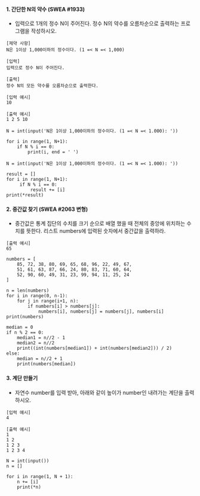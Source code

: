 #### 1. 간단한 N의 약수 (SWEA #1933)

- 입력으로 1개의 정수 N이 주어진다. 정수 N의 약수를 오름차순으로 출력하는 프로그램을 작성하시오.

```
[제약 사항]
N은 1이상 1,000이하의 정수이다. (1 =< N =< 1,000)

[입력]
입력으로 정수 N이 주어진다.

[출력]
정수 N의 모든 약수를 오름차순으로 출력한다.

[입력 예시]
10

[출력 예시]
1 2 5 10
```

```
N = int(input('N은 1이상 1,000이하의 정수이다. (1 =< N =< 1.000): '))

for i in range(1, N+1):
    if N % i == 0:
        print(i, end = ' ')
```

```
N = int(input('N은 1이상 1,000이하의 정수이다. (1 =< N =< 1.000): '))

result = []
for i in range(1, N+1):
     if N % i == 0:
         result += [i]
print(*result)
```





#### 2. 중간값 찾기 (SWEA #2063 변형)

- 중간값은 통계 집단의 수치를 크기 순으로 배열 했을 때 전체의 중앙에 위치하는 수치를 뜻한다. 리스트 numbers에 입력된 숫자에서 중간값을 출력하라.

```
[출력 예시]
65
```

```
numbers = [
	85, 72, 38, 80, 69, 65, 68, 96, 22, 49, 67,
	51, 61, 63, 87, 66, 24, 80, 83, 71, 60, 64,
	52, 90, 60, 49, 31, 23, 99, 94, 11, 25, 24
]
```

```
n = len(numbers)
for i in range(0, n-1):
    for j in range(i+1, n):
        if numbers[i] > numbers[j]:
            numbers[i], numbers[j] = numbers[j], numbers[i]
print(numbers)

median = 0
if n % 2 == 0:
    median1 = n//2 - 1
    median2 = n//2
    print((int(numbers[median1]) + int(numbers[median2])) / 2)
else:
    median = n//2 + 1
    print(numbers[median])
```





#### 3. 계단 만들기

- 자연수 number를 입력 받아, 아래와 같이 높이가 number인 내려가는 계단을 출력하시오.

```
[입력 예시]
4

[출력 예시]
1
1 2
1 2 3
1 2 3 4
```

```
N = int(input())
n = []

for i in range(1, N + 1):
    n += [i]
    print(*n)
```

